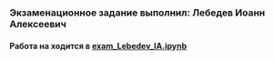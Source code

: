 ### Экзаменационное задание выполнил: Лебедев Иоанн Алексеевич
#### Работа на ходится в [exam_Lebedev_IA.ipynb](exam_Lebedev_IA.ipynb)
